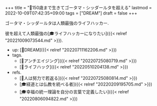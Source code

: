 +++
title = "🚀150歳まで生きてゴータマ・シッダールタを超える"
lastmod = 2022-10-09T07:42:35+09:00
tags = ["DREAM"]
draft = false
+++

ゴータマ・シッダールタは人類最強のライフハッカー.

彼を超えて人類最強の[🎓ライフハッカーになりたい]({{< relref "20221009073544.md" >}}).

-   up: [🚀DREAM]({{< relref "20220711162206.md" >}})
-   tags.
    -   [🔖アンチエイジング]({{< relref "20220725080719.md" >}})
    -   [🔖ライフハック]({{< relref "20220510204138.md" >}})
-   refs.
    -   [🦊人は努力で若返る]({{< relref "20220725080814.md" >}})
    -   [🎓経道とは仏教を統べる者]({{< relref "20220209195705.md" >}})
    -   [🎓幸福の統一理論を自分の言葉で定義したい]({{< relref "20220806094822.md" >}})
